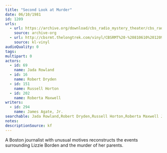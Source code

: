 ```yaml
---
title: "Second Look at Murder"
date: 06/10/1981
id: 1209
urls: 
  - url: https://archive.org/download/cbs_radio_mystery_theater/cbs_radio_mystery_theater-1201-1250.zip/cbs_radio_mystery_theater-1201-1250%2Fcbsrmt_1209_a_second_look_at_murder.mp3
    source: archive-org
  - url: http://cbsrmt.thelongtrek.com/vinyl/CBSRMT%20-%20810610%201209%20Second%20Look%20At%20Murder_afrts.mp3
    source: kl-vinyl
audioQuality: 0
tags: 
multipart: 0
actors:  
  - id: 69
    name: Jada Rowland  
  - id: 16
    name: Robert Dryden  
  - id: 151
    name: Russell Horton  
  - id: 202
    name: Roberta Maxwell
writers:  
  - id: 294
    name: James Agate, Jr.
searchable: Jada Rowland,Robert Dryden,Russell Horton,Roberta Maxwell James Agate, Jr.
notes: 
descriptionSource: kf
---
```

A Boston journalist with unusual motives reconstructs the events surrounding Lizzie Borden and the murder of her parents.